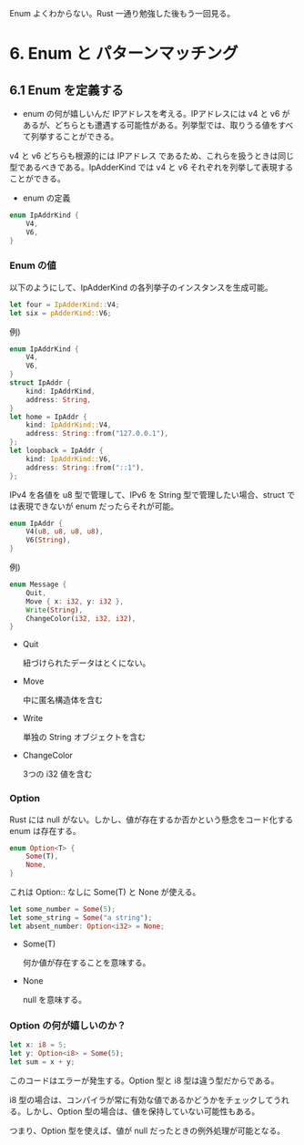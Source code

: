 Enum よくわからない。Rust 一通り勉強した後もう一回見る。
# 6. Enum と パターンマッチング
## 6.1 Enum を定義する
* enum の何が嬉しいんだ
IPアドレスを考える。IPアドレスには v4 と v6 があるが、どちらとも遭遇する可能性がある。列挙型では、取りうる値をすべて列挙することができる。

v4 と v6 どちらも根源的には IPアドレス であるため、これらを扱うときは同じ型であるべきである。IpAdderKind では v4 と v6 それぞれを列挙して表現することができる。

* enum の定義
```rust
enum IpAddrKind {
    V4,
    V6,
}
```

### Enum の値
以下のようにして、IpAdderKind の各列挙子のインスタンスを生成可能。
```rust
let four = IpAdderKind::V4;
let six = pAdderKind::V6;
```

例)
```rust
enum IpAddrKind {
    V4,
    V6,
}
struct IpAddr {
    kind: IpAddrKind,
    address: String,
}
let home = IpAddr {
    kind: IpAddrKind::V4,
    address: String::from("127.0.0.1"),
};
let loopback = IpAddr {
    kind: IpAddrKind::V6,
    address: String::from("::1"),
};
```

IPv4 を各値を u8 型で管理して、IPv6 を String 型で管理したい場合、struct では表現できないが enum だったらそれが可能。
```rust
enum IpAddr {
    V4(u8, u8, u8, u8),
    V6(String),
}
```

例)
```rust
enum Message {
    Quit,
    Move { x: i32, y: i32 },
    Write(String),
    ChangeColor(i32, i32, i32),    
}
```
* Quit

    紐づけられたデータはとくにない。


* Move

    中に匿名構造体を含む


* Write

    単独の String オブジェクトを含む


* ChangeColor

    3つの i32 値を含む


### Option 
Rust には null がない。しかし、値が存在するか否かという懸念をコード化する enum は存在する。
```rust
enum Option<T> {
    Some(T),
    None,
}
```
これは Option:: なしに Some(T) と None が使える。
```rust
let some_number = Some(5);
let some_string = Some("a string");
let absent_number: Option<i32> = None;
```
* Some(T)

    何か値が存在することを意味する。

* None

    null を意味する。


### Option の何が嬉しいのか？
```rust
let x: i8 = 5;
let y: Option<i8> = Some(5);
let sum = x + y;
```
このコードはエラーが発生する。Option<i8> 型と i8 型は違う型だからである。

i8 型の場合は、コンパイラが常に有効な値であるかどうかをチェックしてうれる。しかし、Option<T> 型の場合は、値を保持していない可能性もある。

つまり、Option<T> 型を使えば、値が null だったときの例外処理が可能となる。